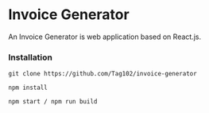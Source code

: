 # Invoice Generator 

An Invoice Generator is web application based on React.js. 


### Installation

```
git clone https://github.com/Tag102/invoice-generator

npm install

npm start / npm run build
```
